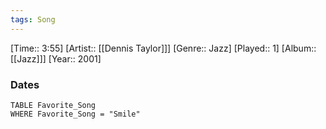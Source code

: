 ```yaml
---
tags: Song  
---
```

[Time:: 3:55]
[Artist:: [[Dennis Taylor]]]
[Genre:: Jazz]
[Played:: 1]
[Album:: [[Jazz]]]
[Year:: 2001]
### Dates
````dataview
TABLE Favorite_Song
WHERE Favorite_Song = "Smile"
````